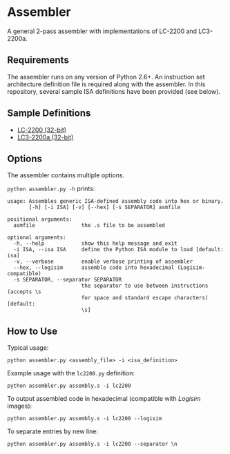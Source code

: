 # Assembler
A general 2-pass assembler with implementations of LC-2200 and LC3-2200a.

## Requirements
The assembler runs on any version of Python 2.6+.  An instruction set architecture definition file is required along with the assembler.  In this repository, several sample ISA definitions have been provided (see below).

## Sample Definitions
* [LC-2200 (32-bit)](lc2200.py)
* [LC3-2200a (32-bit)](lc32200a.py)

## Options
The assembler contains multiple options.

`python assembler.py -h` prints:
```
usage: Assembles generic ISA-defined assembly code into hex or binary.
       [-h] [-i ISA] [-v] [--hex] [-s SEPARATOR] asmfile

positional arguments:
  asmfile               the .s file to be assembled

optional arguments:
  -h, --help            show this help message and exit
  -i ISA, --isa ISA     define the Python ISA module to load [default: isa]
  -v, --verbose         enable verbose printing of assembler
  --hex, --logisim      assemble code into hexadecimal (Logisim-compatible)
  -s SEPARATOR, --separator SEPARATOR
                        the separator to use between instructions (accepts \s
                        for space and standard escape characters) [default:
                        \s]

```

## How to Use
Typical usage:
```
python assembler.py <assembly_file> -i <isa_definition>
```

Example usage with the `lc2200.py` definition:
```
python assembler.py assembly.s -i lc2200
```

To output assembled code in hexadecimal (compatible with *Logisim* images):
```
python assembler.py assembly.s -i lc2200 --logisim
```

To separate entries by new line:
```
python assembler.py assembly.s -i lc2200 --separator \n
```
